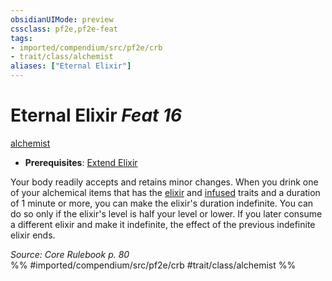 ```yaml
---
obsidianUIMode: preview
cssclass: pf2e,pf2e-feat
tags:
- imported/compendium/src/pf2e/crb
- trait/class/alchemist
aliases: ["Eternal Elixir"]
---
```

# Eternal Elixir  *Feat 16*  
[alchemist](rules/traits/alchemist.md)  

- **Prerequisites**: [Extend Elixir](extend-elixir.md)

Your body readily accepts and retains minor changes. When you drink one of your alchemical items that has the [elixir](elixir.md) and [infused](infused.md) traits and a duration of 1 minute or more, you can make the elixir's duration indefinite. You can do so only if the elixir's level is half your level or lower. If you later consume a different elixir and make it indefinite, the effect of the previous indefinite elixir ends.

*Source: Core Rulebook p. 80*  
%% #imported/compendium/src/pf2e/crb #trait/class/alchemist %%